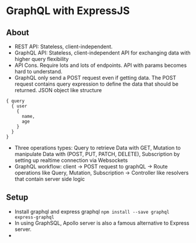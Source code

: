 # GraphQL with ExpressJS


## About
- REST API: Stateless, client-independent.
- GraphQL API: Stateless, client-independent API for exchanging data with higher query flexibility
- API Cons. Require lots and lots of endpoints. API with params becomes hard to understand.
- GraphQL only send a POST request even if getting data. The POST request contains query expression to define the data that should be returned.
JSON object like structure
```
{ query 
  { user 
    { 
      name, 
      age 
    } 
  } 
}
```
- Three operations types: Query to retrieve Data with GET, Mutation to manipulate Data with (POST, PUT, PATCH, DELETE), Subscription by setting up realtime connection via Websockets
- GraphQL workflow: client -> POST request to graphQL -> Route operations like Query, Mutation, Subscription -> Controller like resolvers that contain server side logic


## Setup
- Install graphql and express graphql `npm install --save graphql express-graphql`
- In using GraphSQL, Apollo server is also a famous alternative to Express server.
- 
